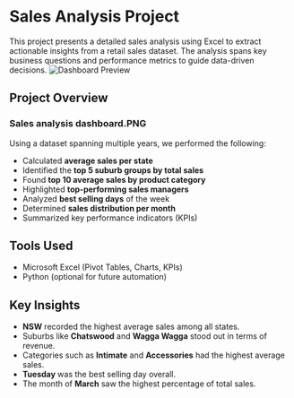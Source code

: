 # Sales Analysis Project

This project presents a detailed sales analysis using Excel to extract actionable insights from a retail sales dataset. The analysis spans key business questions and performance metrics to guide data-driven decisions.
![Dashboard Preview](images/dashboard.png)

## Project Overview
### Sales analysis dashboard.PNG
Using a dataset spanning multiple years, we performed the following:

- Calculated **average sales per state**
- Identified the **top 5 suburb groups by total sales**
- Found **top 10 average sales by product category**
- Highlighted **top-performing sales managers**
- Analyzed **best selling days** of the week
- Determined **sales distribution per month**
- Summarized key performance indicators (KPIs)

## Tools Used

- Microsoft Excel (Pivot Tables, Charts, KPIs)
- Python (optional for future automation)

## Key Insights

- **NSW** recorded the highest average sales among all states.
- Suburbs like **Chatswood** and **Wagga Wagga** stood out in terms of revenue.
- Categories such as **Intimate** and **Accessories** had the highest average sales.
- **Tuesday** was the best selling day overall.
- The month of **March** saw the highest percentage of total sales.
